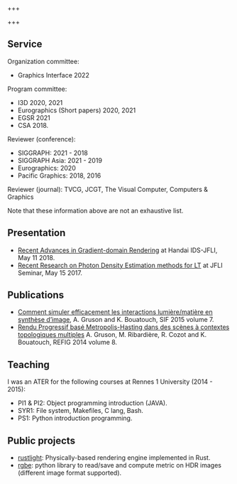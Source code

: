 +++

+++

## Service

Organization committee:
- Graphics Interface 2022

Program committee:  
- I3D 2020, 2021
- Eurographics (Short papers) 2020, 2021
- EGSR 2021
- CSA 2018.

Reviewer (conference):
- SIGGRAPH: 2021 - 2018
- SIGGRAPH Asia: 2021 - 2019
- Eurographics: 2020
- Pacific Graphics: 2018, 2016

Reviewer (journal): TVCG, JCGT, The Visual Computer, Computers & Graphics

Note that these information above are not an exhaustive list.

## Presentation
* [Recent Advances in Gradient-domain Rendering](http://beltegeuse.s3-website-ap-northeast-1.amazonaws.com/research/JFLI_Handai_gradient.pptx) at Handai IDS-JFLI, May 11 2018.
* [Recent Research on Photon Density Estimation methods for LT](http://beltegeuse.s3-website-ap-northeast-1.amazonaws.com/research/JFLI_mcmc.pptx) at JFLI Seminar, May 15 2017.

## Publications
* [Comment simuler efficacement les interactions lumière/matière en synthèse d’image](http://www.societe-informatique-de-france.fr/wp-content/uploads/2015/12/1024-no7-Gruson-Bouatouch.pdf), A. Gruson and K. Bouatouch, SIF 2015 volume 7.
* [Rendu Progressif basé Metropolis-Hasting dans des scènes à contextes topologiques multiples](https://www.irit.fr/REFIG/index.php/refig/article/view/205) A. Gruson, M. Ribardière, R. Cozot and K. Bouatouch, REFIG 2014 volume 8.

## Teaching
I was an ATER for the following courses at Rennes 1 University (2014 - 2015):
* PI1 &amp; PI2: Object programming introduction (JAVA).
* SYR1: File system, Makefiles, C lang, Bash.
* PS1: Python introduction programming.

## Public projects
* [rustlight](https://github.com/beltegeuse/rustlight): Physically-based rendering engine implemented in Rust.
* [rgbe](https://github.com/beltegeuse/rgbe): python library to read/save and compute metric on HDR images (different image format supported).